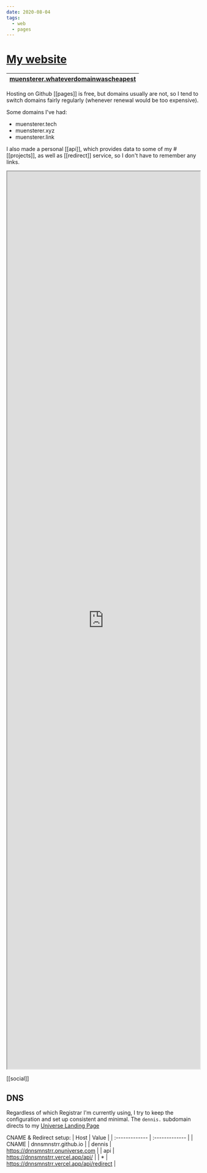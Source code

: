 ```yaml
---
date: 2020-08-04
tags:
  - web
  - pages
---
```


# [My website](https://dnnsmnstrr.github.io)

|[muensterer.whateverdomainwascheapest](https://https://dnnsmnstrr.github.io)|
|---|


Hosting on Github [[pages]] is free, but domains usually are not, so I tend to switch domains fairly regularly (whenever renewal would be too expensive).

Some domains I've had:
- muensterer.tech
- muensterer.xyz
- muensterer.link

I also made a personal [[api]], which provides data to some of my #[[projects]], as well as [[redirect]] service, so I don't have to remember any links.

<iframe src="https://dnnsmnstrr.github.io" title="Current website" width='100%' height='60%'></iframe>

[[social]]

## DNS

Regardless of which Registrar I'm currently using, I try to keep the configuration and set up consistent and minimal. The `dennis.` subdomain directs to my [Universe Landing Page](https://dnnsmnstrr.onuniverse.com)

CNAME & Redirect setup:
| Host | Value |
| :------------- | :------------- |
| CNAME       | dnnsmnstrr.github.io       |
| dennis       | https://dnnsmnstrr.onuniverse.com      |
| api       | https://dnnsmnstrr.vercel.app/api/    |
| *       | https://dnnsmnstrr.vercel.app/api/redirect    |
